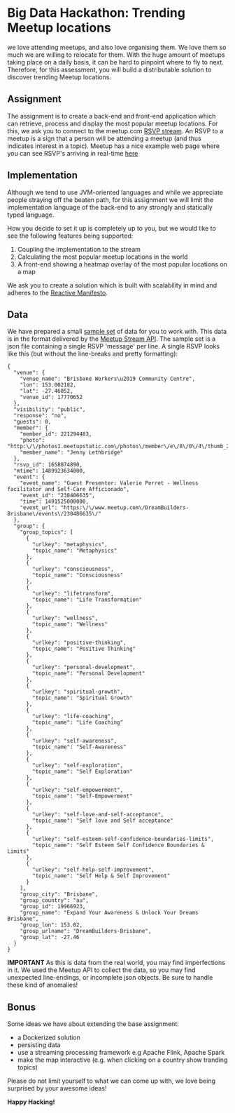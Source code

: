 # Big Data Hackathon: Trending Meetup locations 
we love attending meetups, and also love organising them. We love them so much we are willing to relocate for them. With the huge amount of meetups taking place on a daily basis, it can be hard to pinpoint where to fly to next. Therefore, for this assessment, you will build a distributable solution to discover trending Meetup locations. 

## Assignment
The assignment is to create a back-end and front-end application which can retrieve, process and display the most popular meetup locations. For this, we ask you to connect to the meetup.com [RSVP stream](http://meetup.github.io/stream/rsvpTicker/). An RSVP to a meetup is a sign that a person will be attending a meetup (and thus indicates interest in a topic). Meetup has a nice example web page where you can see RSVP's arriving in real-time [here](http://meetup.github.io/stream/rsvpTicker/)

## Implementation
Although we tend to use JVM-oriented languages and while we appreciate people straying off the beaten path, for this assignment we will limit the implementation language of the back-end to any strongly and statically typed language.

How you decide to set it up is completely up to you, but we would like to see the following features being supported:
1. Coupling the implementation to the stream
1. Calculating the most popular meetup locations in the world
1. A front-end showing a heatmap overlay of the most popular locations on a map

We ask you to create a solution which is built with scalability in mind and adheres to the [Reactive Manifesto](https://www.reactivemanifesto.org/).

## Data
We have prepared a small [sample set](meetup.json) of data for you to work with. This data is in the format delivered by the [Meetup Stream API](https://www.meetup.com/meetup_api/docs/stream/2/rsvps). The sample set is a json file containing a single RSVP 'message' per line.
A single RSVP looks like this (but without the line-breaks and pretty formatting):
```
{
  "venue": {
    "venue_name": "Brisbane Workers\u2019 Community Centre",
    "lon": 153.002182,
    "lat": -27.46052,
    "venue_id": 17770652
  },
  "visibility": "public",
  "response": "no",
  "guests": 0,
  "member": {
    "member_id": 221294483,
    "photo": "http:\/\/photos1.meetupstatic.com\/photos\/member\/e\/8\/0\/4\/thumb_263939396.jpeg",
    "member_name": "Jenny Lethbridge"
  },
  "rsvp_id": 1658874890,
  "mtime": 1489923634000,
  "event": {
    "event_name": "Guest Presenter: Valerie Perret - Wellness facilitator and Self-Care Afficionado",
    "event_id": "238486635",
    "time": 1491525000000,
    "event_url": "https:\/\/www.meetup.com\/DreamBuilders-Brisbane\/events\/238486635\/"
  },
  "group": {
    "group_topics": [
      {
        "urlkey": "metaphysics",
        "topic_name": "Metaphysics"
      },
      {
        "urlkey": "consciousness",
        "topic_name": "Consciousness"
      },
      {
        "urlkey": "lifetransform",
        "topic_name": "Life Transformation"
      },
      {
        "urlkey": "wellness",
        "topic_name": "Wellness"
      },
      {
        "urlkey": "positive-thinking",
        "topic_name": "Positive Thinking"
      },
      {
        "urlkey": "personal-development",
        "topic_name": "Personal Development"
      },
      {
        "urlkey": "spiritual-growth",
        "topic_name": "Spiritual Growth"
      },
      {
        "urlkey": "life-coaching",
        "topic_name": "Life Coaching"
      },
      {
        "urlkey": "self-awareness",
        "topic_name": "Self-Awareness"
      },
      {
        "urlkey": "self-exploration",
        "topic_name": "Self Exploration"
      },
      {
        "urlkey": "self-empowerment",
        "topic_name": "Self-Empowerment"
      },
      {
        "urlkey": "self-love-and-self-acceptance",
        "topic_name": "Self love and Self acceptance"
      },
      {
        "urlkey": "self-esteem-self-confidence-boundaries-limits",
        "topic_name": "Self Esteem Self Confidence Boundaries & Limits"
      },
      {
        "urlkey": "self-help-self-improvement",
        "topic_name": "Self Help & Self Improvement"
      }
    ],
    "group_city": "Brisbane",
    "group_country": "au",
    "group_id": 19966923,
    "group_name": "Expand Your Awareness & Unlock Your Dreams   Brisbane",
    "group_lon": 153.02,
    "group_urlname": "DreamBuilders-Brisbane",
    "group_lat": -27.46
  }
}
```
__IMPORTANT__
As this is data from the real world, you may find imperfections in it. We used the Meetup API to collect the data, so you may find unexpected line-endings, or incomplete json objects. Be sure to handle these kind of anomalies!

## Bonus
Some ideas we have about extending the base assignment:
 - a Dockerized solution
 - persisting data
 - use a streaming processing framework e.g Apache Flink, Apache Spark
 - make the map interactive (e.g. when clicking on a country show tranding topics)

Please do not limit yourself to what we can come up with, we love being surprised by your awesome ideas! 

__Happy Hacking!__